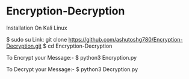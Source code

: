 # Encryption-Decryption


 Installation On Kali Linux

 $ sudo su
Link: git clone https://github.com/ashutoshg780/Encryption-Decryption.git
 $ cd Encryption-Decryption

 To Encrypt your Message:- 
 $ python3 Encryption.py
 <Use You Message to Encrypt>


 To Decrypt your Message:- 
 $ python3 Decryption.py
 <Use You Message to Decrypt>
